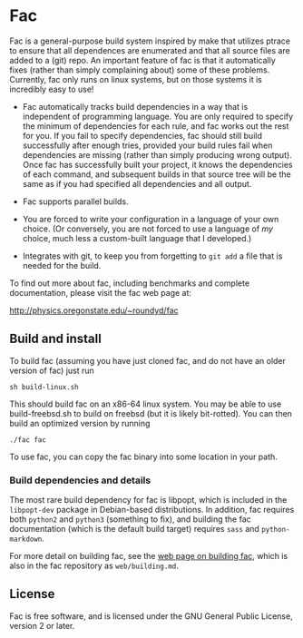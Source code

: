 # Fac

Fac is a general-purpose build system inspired by make that utilizes
ptrace to ensure that all dependences are enumerated and that all
source files are added to a (git) repo.  An important feature of fac
is that it automatically fixes (rather than simply complaining about)
some of these problems.  Currently, fac only runs on linux systems,
but on those systems it is incredibly easy to use!

* Fac automatically tracks build dependencies in a way that is
  independent of programming language.  You are only required to
  specify the minimum of dependencies for each rule, and fac works out
  the rest for you.  If you fail to specify dependencies, fac should
  still build successfully after enough tries, provided your build
  rules fail when dependencies are missing (rather than simply
  producing wrong output).  Once fac has successfully built your
  project, it knows the dependencies of each command, and subsequent
  builds in that source tree will be the same as if you had specified
  all dependencies and all output.

* Fac supports parallel builds.

* You are forced to write your configuration in a language of your own
  choice.  (Or conversely, you are not forced to use a language of
  *my* choice, much less a custom-built language that I developed.)

* Integrates with git, to keep you from forgetting to `git add` a file
  that is needed for the build.

To find out more about fac, including benchmarks and complete
documentation, please visit the fac web page at:

http://physics.oregonstate.edu/~roundyd/fac

## Build and install

To build fac (assuming you have just cloned fac, and do not have an
older version of fac) just run

    sh build-linux.sh

This should build fac on an x86-64 linux system.  You may be able to
use build-freebsd.sh to build on freebsd (but it is likely
bit-rotted).  You can then build an optimized version by running

    ./fac fac

To use fac, you can copy the fac binary into some location in your
path.

### Build dependencies and details

The most rare build dependency for fac is libpopt, which is included
in the `libpopt-dev` package in Debian-based distributions.  In
addition, fac requires both `python2` and `python3` (something to
fix), and building the fac documentation (which is the default build
target) requires `sass` and `python-markdown`.

For more detail on building fac, see the
[web page on building fac](http://physics.oregonstate.edu/~roundyd/fac/building.html),
which is also in the fac repository as `web/building.md`.

## License

Fac is free software, and is licensed under the GNU General Public
License, version 2 or later.
